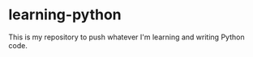 learning-python
===============

This is my repository to push whatever I'm learning and writing Python code. 
